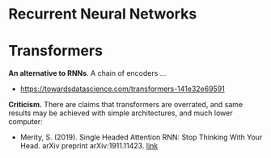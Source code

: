 # Recurrent Neural Networks

# Transformers
**An alternative to RNNs**. A chain of encoders …
* https://towardsdatascience.com/transformers-141e32e69591

**Criticism.** There are claims that transformers are overrated, and same results may be achieved with simple architectures, and much lower computer:
* Merity, S. (2019). Single Headed Attention RNN: Stop Thinking With Your Head. arXiv preprint arXiv:1911.11423. [link](https://arxiv.org/abs/1911.11423)